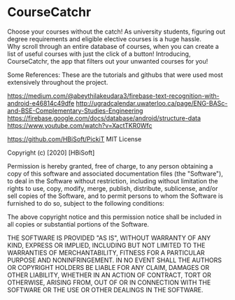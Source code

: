 # CourseCatchr
Choose your courses without the catch!
As university students, figuring out degree requirements and eligible elective courses is a huge hassle.  
Why scroll through an entire database of courses, when you can create a list of useful courses with just the click of a button! 
Introducing, CourseCatchr, the app that filters out your unwanted courses for you!


Some References:
These are the tutorials and githubs that were used most extensively throughout the project.

https://medium.com/@abeythilakeudara3/firebase-text-recognition-with-android-e46814c49dfe
http://ugradcalendar.uwaterloo.ca/page/ENG-BASc-and-BSE-Complementary-Studies-Engineering
https://firebase.google.com/docs/database/android/structure-data
https://www.youtube.com/watch?v=XactTKR0Wfc

https://github.com/HBiSoft/PickiT 
MIT License

Copyright (c) [2020] [HBiSoft]

Permission is hereby granted, free of charge, to any person obtaining a copy
of this software and associated documentation files (the "Software"), to deal
in the Software without restriction, including without limitation the rights
to use, copy, modify, merge, publish, distribute, sublicense, and/or sell
copies of the Software, and to permit persons to whom the Software is
furnished to do so, subject to the following conditions:

The above copyright notice and this permission notice shall be included in all
copies or substantial portions of the Software.

THE SOFTWARE IS PROVIDED "AS IS", WITHOUT WARRANTY OF ANY KIND, EXPRESS OR
IMPLIED, INCLUDING BUT NOT LIMITED TO THE WARRANTIES OF MERCHANTABILITY,
FITNESS FOR A PARTICULAR PURPOSE AND NONINFRINGEMENT. IN NO EVENT SHALL THE
AUTHORS OR COPYRIGHT HOLDERS BE LIABLE FOR ANY CLAIM, DAMAGES OR OTHER
LIABILITY, WHETHER IN AN ACTION OF CONTRACT, TORT OR OTHERWISE, ARISING FROM,
OUT OF OR IN CONNECTION WITH THE SOFTWARE OR THE USE OR OTHER DEALINGS IN THE
SOFTWARE.
